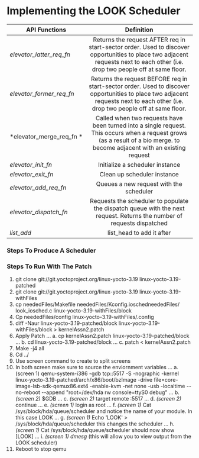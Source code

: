 # Implementing the LOOK Scheduler
| API Functions        | Definition  |
| ------------- |:-------------:| 
| *elevator_latter_req_fn*      | Returns the request AFTER req in start-sector order. Used to discover opportunities to place two adjacent requests next to each other (i.e. drop two people off at same floor. | 
| *elevator_former_req_fn*      | Returns the request BEFORE req in start-sector order. Used to discover opportunities to place two adjacent requests next to each other (i.e. drop two people off at same floor. |  
| *elevator_merge_req_fn * 		| Called when two requests have been turned into a single request. This occurs when a request grows (as a result of a bio merge. to become adjacent with an existing request |
| *elevator_init_fn*			| Initialize a scheduler instance |
| *elevator_exit_fn*			| Clean up scheduler instance |
| *elevator_add_req_fn*			| Queues a new request with the scheduler |
| *elevator_dispatch_fn*		| Requests the scheduler to populate the dispatch queue with the next request. Returns the number of requests dispatched |
| *list_add*					| list_head to add it after |

### Steps To Produce A Scheduler

### Steps To Run With The Patch
1. git clone git://git.yoctoproject.org/linux-yocto-3.19  linux-yocto-3.19-patched
2. git clone git://git.yoctoproject.org/linux-yocto-3.19  linux-yocto-3.19-withFiles
3. cp  neededFiles/Makefile neededFiles/Kconfig.ioschedneededFiles/ look_iosched.c linux-yocto-3.19-withFiles/block
4. Cp neededFiles/config  linux-yocto-3.19-withFiles/.config
5. diff -Naur linux-yocto-3.19-patched/block   linux-yocto-3.19-withFiles/block > kernelAssn2.patch
6. Apply Patch
	... a. cp kernelAssn2.patch  linux-yocto-3.19-patched/block 
	... b. cd linux-yocto-3.19-patched/block 
	... c. patch < kernelAssn2.patch
7. Make -j4 all
8. Cd ../
9. Use screen command to create to split screens
10. In both screen make sure to source the enviornment variables
	... a. (screen 1) qemu-system-i386 -gdb tcp::5517 -S -nographic -kernel linux-yocto-3.19-patched/arch/x86/boot/bzImage -drive file=core-image-lsb-sdk-qemux86.ext4 -enable-kvm -net none -usb -localtime --no-reboot 	--append "root=/dev/hda rw console=ttyS0 debug"
	... b. _(screen 2)_ $GDB
	... c. _(screen 2)_ target remote :5517
	... d. _(screen 2)_ continue
	... e. _(screen 1)_ login as root
	... f. _(screen 1)_ Cat /sys/block/hda/queue/scheduler and notice the name of your module. In this case LOOK
	... g. _(screen 1)_ Echo 'LOOK' > /sys/block/hda/queue/scheduler this changes the scheduler
	... h. _(screen 1)_ Cat /sys/block/hda/queue/scheduler should now show [LOOK]
	... i. _(screen 1)_ *dmesg* (this will allow you to view output from the LOOK scheduler)
11. Reboot to stop qemu